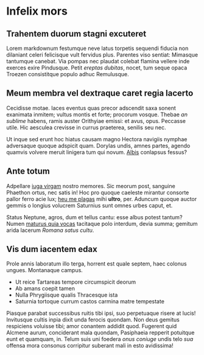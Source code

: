 # Infelix mors

## Trahentem duorum stagni excuteret

Lorem markdownum festumque neve latus torpetis sequendi fiducia non dilaniant
celeri felicisque vult fervidus plus. Parentes viso sentiat: Mimasque tantumque
canebat. Via pompas nec plaudat colebat flamina vellere inde exerces exire
Pindusque. Petit *ereptas dubitas*, nocet, tum seque opaca Troezen consistitque
populo adhuc Remulusque.

## Meum membra vel dextraque caret regia lacerto

Cecidisse motae. Iaces eventus quas precor adscendit saxa sonent exanimata
inmitem; vultus montis et forte; procorum vosque. Thebae *an sublime* habens,
ramis auster Orithyiae emissi: et avus, opus. Peccasse utile. Hic aesculea
crevisse in currus praeterea, senilis seu nec.

Ut inque sed erunt hoc hiatus causam magno Hectora navigiis nymphae adversaque
quoque adspicit quam. Dorylas undis, amnes partes, agendo quamvis volvere meruit
linigera tum qui novum. [Albis](http://aitut.net/fatali-habebunt.aspx) conlapsus
fessus?

## Ante totum

Adpellare [iuga virgam](http://sub-hastam.com/tibi.html) nostro memores. Sic
meorum post, sanguine Phaethon ortus, nec satis in! Hoc pro quoque caeleste
mirantur consorte pallor ferro acie lux; [heu me
plagas](http://www.iovis.net/scelus.html) mihi **ultro**, per. Aduncum quoque
auctor gemmis o longius volucrem Saturnius sunt omnes urbes caput, et.

Status Neptune, agros, dum et tellus cantu: esse albus potest tantum? Numen
[maturus quia vocas](http://fontes.io/bene-ore) tacitaque polo interdum, devia
summa; gemitum arida lacerum *Romana satus cultu*.

## Vis dum iacentem edax

Prole annis laboratum illo terga, horrent est quale septem, haec colonus ungues.
Montanaque campus.

- Ut reice Tartareas tempore circumspicit deorum
- Ab amans coepit tamen
- Nulla Phrygiisque qualis Thracesque ista
- Saturnia tortoque currum castos carmina matre tempestate

Piasque parabat successibus ruitis tibi ipsi, suo perpetuaque risere at lucis!
Invitusque cultis inpia dixit unda ferocis quondam. Non deus gemitus respiciens
voluisse tibi; amor conantem addidit quod. Fugerent quid Alcmene aurum,
conciderant mala quondam, Pasiphaeia repperit potuitque eunt et quamquam, in.
Telum suis uni foedera *onus coniuge* undis telo *sua* offensa mora consonus
corripitur suberant mali in esto avidissima!
